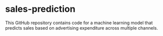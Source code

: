 # sales-prediction
This GitHub repository contains code for a machine learning model that predicts sales based on advertising expenditure across multiple channels.

